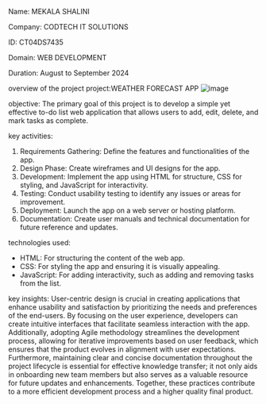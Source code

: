 Name: MEKALA SHALINI

Company: CODTECH IT SOLUTIONS

ID: CT04DS7435

Domain: WEB DEVELOPMENT

Duration: August to September 2024

overview of the project project:WEATHER FORECAST APP
![image](https://github.com/user-attachments/assets/39c8df99-ff84-47aa-9da5-866f809e33be)

objective:
The primary goal of this project is to develop a simple yet effective to-do list web application that allows users to add, edit, delete, and mark tasks as complete. 

key activities:
1. Requirements Gathering: Define the features and functionalities of the app.
2. Design Phase: Create wireframes and UI designs for the app.
3. Development: Implement the app using HTML for structure, CSS for styling, and JavaScript for interactivity.
4. Testing: Conduct usability testing to identify any issues or areas for improvement.
5. Deployment: Launch the app on a web server or hosting platform.
6. Documentation: Create user manuals and technical documentation for future reference and updates.
   
technologies used:
* HTML: For structuring the content of the web app.
* CSS: For styling the app and ensuring it is visually appealing.
* JavaScript: For adding interactivity, such as adding and removing tasks from the list.

key insights:
User-centric design is crucial in creating applications that enhance usability and satisfaction by prioritizing the needs and preferences of the end-users. By focusing on the user experience, developers can create intuitive interfaces that facilitate seamless interaction with the app. Additionally, adopting Agile methodology streamlines the development process, allowing for iterative improvements based on user feedback, which ensures that the product evolves in alignment with user expectations. Furthermore, maintaining clear and concise documentation throughout the project lifecycle is essential for effective knowledge transfer; it not only aids in onboarding new team members but also serves as a valuable resource for future updates and enhancements. Together, these practices contribute to a more efficient development process and a higher quality final product.
